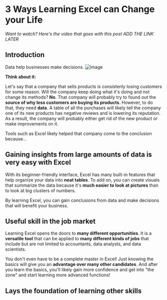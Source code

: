 # 3 Ways Learning Excel can Change your Life
_Want to watch? Here's the video that goes with this post ADD THE LINK LATER_

## Introduction
Data help businesses make decisions. 
![image](https://user-images.githubusercontent.com/112503726/213962443-cd835720-70fc-43f1-a9f7-8cf9c2fca571.png)

**Think about it:** 

Let's say that a company that sells products is consistenly losing customers for some reason. Will the company keep doing what it's doing and not change its methods? **No**. That company will probably try to found out the **source of why less customers are buying its products**. However, to do that, they need **data**. A table of all the purchases will likely tell the company one of its new products has negative reviews and is lowering its reputation. As a result, the company will probably either get rid of the new product or make improvements on it. 

Tools such as Excel likely helped that company come to the conclusion because...

## Gaining insights from large amounts of data is very easy with Excel
With its beginner-friendly interface, Excel has many built-in features that help organize your data into **neat tables**. To add on, you can create visuals that summarize the data because it's **much easier to look at pictures** than to look at big clusters of numbers.

By learning Excel, you can gain conclusions from data and make decisions that will benefit your business. 

## Useful skill in the job market
Learning Excel opens the doors to **many different opportunities**. It is a **versatile tool** that can be applied to **many different kinds of jobs** that include but are not limited to accountants, data analysts, and data scientists.

You don't even have to be a complete master in Excel! Just knowing the basics will give you an **advantage over many other candidates**. And after you learn the basics, you'll likely gain more confidence and get into "the zone" and start learning more advanced functions!  

## Lays the foundation of learning other skills
